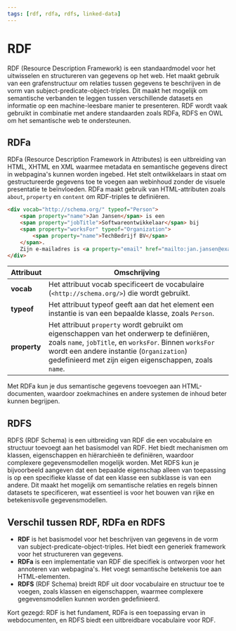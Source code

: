 ```yaml
---
tags: [rdf, rdfa, rdfs, linked-data]
---
```


# RDF

RDF (Resource Description Framework) is een standaardmodel voor het uitwisselen en structureren van gegevens op het web. Het maakt gebruik van een grafenstructuur om relaties tussen gegevens te beschrijven in de vorm van subject-predicate-object-triples. Dit maakt het mogelijk om semantische verbanden te leggen tussen verschillende datasets en informatie op een machine-leesbare manier te presenteren. RDF wordt vaak gebruikt in combinatie met andere standaarden zoals RDFa, RDFS en OWL om het semantische web te ondersteunen.

## RDFa

RDFa (Resource Description Framework in Attributes) is een uitbreiding van HTML, XHTML en XML waarmee metadata en semantische gegevens direct in webpagina's kunnen worden ingebed. Het stelt ontwikkelaars in staat om gestructureerde gegevens toe te voegen aan webinhoud zonder de visuele presentatie te beïnvloeden. RDFa maakt gebruik van HTML-attributen zoals `about`, `property` en `content` om RDF-triples te definiëren.

```html
<div vocab="http://schema.org/" typeof="Person">
    <span property="name">Jan Jansen</span> is een 
    <span property="jobTitle">Softwareontwikkelaar</span> bij 
    <span property="worksFor" typeof="Organization">
        <span property="name">TechBedrijf BV</span>
    </span>.
    Zijn e-mailadres is <a property="email" href="mailto:jan.jansen@example.com">jan.jansen@example.com</a>.
</div>
```

| Attribuut | Omschrijving |
| - | - |
| **vocab** | Het attribuut vocab specificeert de vocabulaire (`<http://schema.org/>`) die wordt gebruikt. |
| **typeof** | Het attribuut typeof geeft aan dat het element een instantie is van een bepaalde klasse, zoals `Person`. |
| **property** |  Het attribuut `property` wordt gebruikt om eigenschappen van het onderwerp te definiëren, zoals `name`, `jobTitle`, en `worksFor`. Binnen `worksFor` wordt een andere instantie (`Organization`) gedefinieerd met zijn eigen eigenschappen, zoals `name`. |

Met RDFa kun je dus semantische gegevens toevoegen aan HTML-documenten, waardoor zoekmachines en andere systemen de inhoud beter kunnen begrijpen.

## RDFS

RDFS (RDF Schema) is een uitbreiding van RDF die een vocabulaire en structuur toevoegt aan het basismodel van RDF. Het biedt mechanismen om klassen, eigenschappen en hiërarchieën te definiëren, waardoor complexere gegevensmodellen mogelijk worden. Met RDFS kun je bijvoorbeeld aangeven dat een bepaalde eigenschap alleen van toepassing is op een specifieke klasse of dat een klasse een subklasse is van een andere. Dit maakt het mogelijk om semantische relaties en regels binnen datasets te specificeren, wat essentieel is voor het bouwen van rijke en betekenisvolle gegevensmodellen.

## Verschil tussen RDF, RDFa en RDFS

- **RDF** is het basismodel voor het beschrijven van gegevens in de vorm van subject-predicate-object-triples. Het biedt een generiek framework voor het structureren van gegevens.
- **RDFa** is een implementatie van RDF die specifiek is ontworpen voor het annoteren van webpagina's. Het voegt semantische betekenis toe aan HTML-elementen.
- **RDFS** (RDF Schema) breidt RDF uit door vocabulaire en structuur toe te voegen, zoals klassen en eigenschappen, waarmee complexere gegevensmodellen kunnen worden gedefinieerd.

Kort gezegd: RDF is het fundament, RDFa is een toepassing ervan in webdocumenten, en RDFS biedt een uitbreidbare vocabulaire voor RDF.
